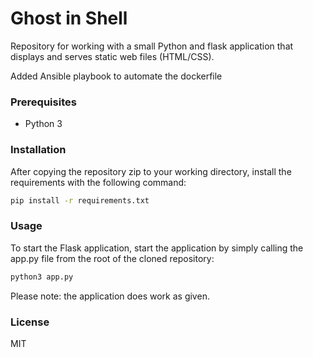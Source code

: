 # Ghost in Shell

Repository for working with a small Python and flask application that displays
and serves static web files (HTML/CSS).

Added Ansible playbook to automate the dockerfile

### Prerequisites

- Python 3

### Installation

After copying the repository zip to your working directory, 
install the requirements with the following command:

```bash
pip install -r requirements.txt
```


### Usage

To start the Flask application, start the application by simply
calling the app.py file from the root of the cloned repository:

```bash
python3 app.py
```

Please note: the application does work as given.



### License

MIT
